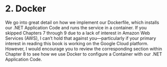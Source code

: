 # 2. Docker

We go into great detail on how we implement our Dockerfile, which installs our .NET Application Code and runs the service in a container. If you skipped Chapters 7 through 9 due to a lack of interest in Amazon Web Services (AWS), I can’t hold that against you—particularly if your primary interest in reading this book is working on the Google Cloud platform. However, I would encourage you to review the corresponding section within Chapter 8 to see how we use Docker to configure a Container with our .NET Application Code.
